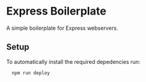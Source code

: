 # Express Boilerplate
A simple boilerplate for Express webservers.

## Setup
To automatically install the required depedencies run:
```bash
  npm run deploy
```
